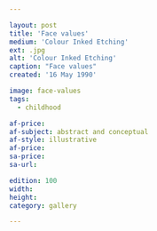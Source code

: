 ```yaml
---

layout: post
title: 'Face values'
medium: 'Colour Inked Etching'
ext: .jpg
alt: 'Colour Inked Etching'
caption: "Face values"
created: '16 May 1990'

image: face-values
tags:
  - childhood

af-price:
af-subject: abstract and conceptual
af-style: illustrative
af-price:
sa-price:
sa-url:

edition: 100
width:
height:
category: gallery

---
```

